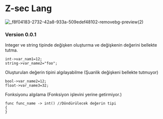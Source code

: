 # Z-sec Lang
![_f8f04183-2732-42a8-933a-509edef48102-removebg-preview(2)](https://github.com/user-attachments/assets/5feb85b1-f1c4-454c-8263-9de37c4b13be)
### Version 0.0.1

Integer ve string tipinde değişken oluşturma ve değişkenin değerini bellekte tutma. 
```
int->var_nam1=12;
string->var_name2="foo";
```
Oluşturulan değerin tipini algılayabilme (Şuanlik değişkeni bellekte tutmuyor)
```
bool->var_name2=12;
float->var_name3=32;
```
Fonksiyonu algılama (Fonksiyon işlevini yerine getirmiyor.)
```
func func_name -> int() //Döndürülecek değerin tipi
{
}
```
